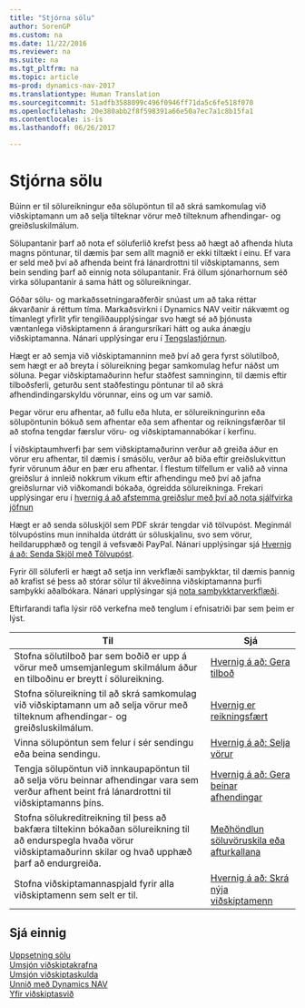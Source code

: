 ```yaml
---
title: "Stjórna sölu"
author: SorenGP
ms.custom: na
ms.date: 11/22/2016
ms.reviewer: na
ms.suite: na
ms.tgt_pltfrm: na
ms.topic: article
ms-prod: dynamics-nav-2017
ms.translationtype: Human Translation
ms.sourcegitcommit: 51adfb3588099c496f0946ff71da5c6fe518f070
ms.openlocfilehash: 20e380abb2f8f598391a66e50a7ec7a1c8b15fa1
ms.contentlocale: is-is
ms.lasthandoff: 06/26/2017

---
```


# <a name="manage-sales"></a>Stjórna sölu
Búinn er til sölureikningur eða sölupöntun til að skrá samkomulag við viðskiptamann um að selja tilteknar vörur með tilteknum afhendingar- og greiðsluskilmálum.

Sölupantanir þarf að nota ef söluferlið krefst þess að hægt að afhenda hluta magns pöntunar, til dæmis þar sem allt magnið er ekki tiltækt í einu. Ef vara er seld með því að afhenda beint frá lánardrottni til viðskiptamanns, sem bein sending þarf að einnig nota sölupantanir. Frá öllum sjónarhornum séð virka sölupantanir á sama hátt og sölureikningar.  

Góðar sölu- og markaðssetningaraðferðir snúast um að taka réttar ákvarðanir á réttum tíma. Markaðsvirkni í Dynamics NAV veitir nákvæmt og tímanlegt yfirlit yfir tengiliðaupplýsingar svo hægt sé að þjónusta væntanlega viðskiptamenn á árangursríkari hátt og auka ánægju viðskiptamanna. Nánari upplýsingar eru í [Tengslastjórnun](marketing-relationship-management.md).

Hægt er að semja við viðskiptamanninn með því að gera fyrst sölutilboð, sem hægt er að breyta í sölureikning þegar samkomulag hefur náðst um söluna. Þegar viðskiptamaðurinn hefur staðfest samninginn, til dæmis eftir tilboðsferli, geturðu sent staðfestingu pöntunar til að skrá afhendindingarskyldu vörunnar, eins og um var samið.

Þegar vörur eru afhentar, að fullu eða hluta, er sölureikningurinn eða sölupöntunin bókuð sem afhentar eða sem afhentar og reikningsfærðar til að stofna tengdar færslur vöru- og viðskiptamannabókar í kerfinu.

Í viðskiptaumhverfi þar sem viðskiptamaðurinn verður að greiða áður en vörur eru afhentar, til dæmis í smásölu, verður að bíða eftir greiðslukvittun fyrir vörunum áður en þær eru afhentar. Í flestum tilfellum er valið að vinna  greiðslur á innleið nokkrum vikum eftir afhendingu með því að jafna greiðslurnar við viðkomandi bókaða, ógreidda sölureikninga. Frekari upplýsingar eru í [hvernig á að afstemma greiðslur með því að nota sjálfvirka jöfnun](receivables-how-reconcile-payments-auto-application.md)

Hægt er að senda söluskjöl sem PDF skrár tengdar við tölvupóst. Meginmál tölvupóstins mun innihalda útdrátt úr söluskjalinu, svo sem vörur, heildarupphæð og tengil á vefsvæði PayPal. Nánari upplýsingar sjá [Hvernig á að: Senda Skjöl með Tölvupóst](ui-how-send-documents-email.md).

Fyrir öll söluferli er hægt að setja inn verkflæði samþykktar, til dæmis þannig að krafist sé þess að stórar sölur til ákveðinna viðskiptamanna þurfi samþykki aðalbókara. Nánari upplýsingar sjá [nota samþykktarverkflæði](across-how-use-approval-workflows.md).

Eftirfarandi tafla lýsir röð verkefna með tenglum í efnisatriði þar sem þeim er lýst.

|Til |Sjá |
|---|----|
|Stofna sölutilboð þar sem boðið er upp á vörur með umsemjanlegum skilmálum áður en tilboðinu er breytt í sölureikning.|[Hvernig á að: Gera tilboð](sales-how-make-offers.md)|
|Stofna sölureikning til að skrá samkomulag við viðskiptamann um að selja vörur með tilteknum afhendingar- og greiðsluskilmálum.|[Hvernig er reikningsfært](sales-how-invoice-sales.md)|
|Vinna sölupöntun sem felur í sér sendingu eða beina sendingu.|[Hvernig á að: Selja vörur](sales-how-sell-products.md)|
|Tengja sölupöntun við innkaupapöntun til að selja vöru beinnar afhendingar vara sem verður afhent beint frá lánardrottni til viðskiptamanns þíns.|[Hvernig á að: Gera beinar afhendingar](sales-how-drop-shipment.md)|
|Stofna sölukreditreikning til þess að bakfæra tiltekinn bókaðan sölureikning til að endurspegla hvaða vörur viðskiptamaðurinn skilar og hvað upphæð þarf að endurgreiða.|[Meðhöndlun söluvöruskila eða afturkallana](sales-how-process-sales-returns-cancellations.md)|
|Stofna viðskiptamannaspjald fyrir alla viðskiptamenn sem selt er til.|[Hvernig á að: Skrá nýja viðskiptamenn](sales-how-register-new-customers.md)|

## <a name="see-also"></a>Sjá einnig  
[Uppsetning sölu](sales-setup-sales.md)  
[Umsjón viðskiptakrafna](receivables-manage-receivables.md)  
[Umsjón viðskiptaskulda](payables-manage-payables.MD)      
[Unnið með Dynamics NAV](ui-work-product.md)  
[Yfir viðskiptasvið](ui-across-business-areas.md)

